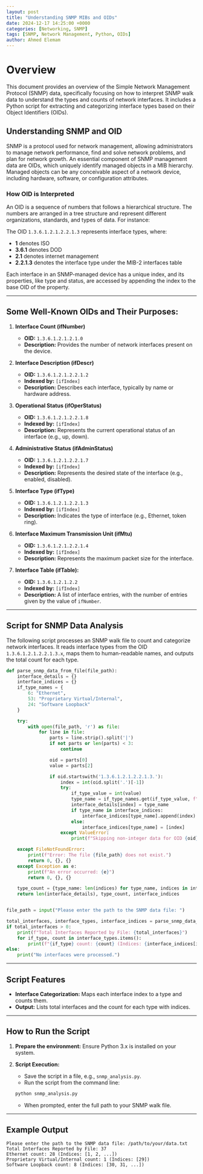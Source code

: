 ```yaml
---
layout: post
title: "Understanding SNMP MIBs and OIDs"
date: 2024-12-17 14:25:00 +0000
categories: [Networking, SNMP]
tags: [SNMP, Network Management, Python, OIDs]
author: Ahmed Elemam
---
```


# Overview

This document provides an overview of the Simple Network Management Protocol (SNMP) data, specifically focusing on how to interpret SNMP walk data to understand the types and counts of network interfaces. It includes a Python script for extracting and categorizing interface types based on their Object Identifiers (OIDs).

## Understanding SNMP and OID

SNMP is a protocol used for network management, allowing administrators to manage network performance, find and solve network problems, and plan for network growth. An essential component of SNMP management data are OIDs, which uniquely identify managed objects in a MIB hierarchy. Managed objects can be any conceivable aspect of a network device, including hardware, software, or configuration attributes.

### How OID is Interpreted

An OID is a sequence of numbers that follows a hierarchical structure. The numbers are arranged in a tree structure and represent different organizations, standards, and types of data. For instance:

The OID `1.3.6.1.2.1.2.2.1.3` represents interface types, where:

- **1** denotes ISO
- **3.6.1** denotes DOD
- **2.1** denotes internet management
- **2.2.1.3** denotes the interface type under the MIB-2 interfaces table

Each interface in an SNMP-managed device has a unique index, and its properties, like type and status, are accessed by appending the index to the base OID of the property.

---

## Some Well-Known OIDs and Their Purposes:

1. **Interface Count (ifNumber)**  
   - **OID:** `1.3.6.1.2.1.2.1.0`  
   - **Description:** Provides the number of network interfaces present on the device.

2. **Interface Description (ifDescr)**  
   - **OID:** `1.3.6.1.2.1.2.2.1.2`  
   - **Indexed by:** `[ifIndex]`  
   - **Description:** Describes each interface, typically by name or hardware address.

3. **Operational Status (ifOperStatus)**  
   - **OID:** `1.3.6.1.2.1.2.2.1.8`  
   - **Indexed by:** `[ifIndex]`  
   - **Description:** Represents the current operational status of an interface (e.g., up, down).

4. **Administrative Status (ifAdminStatus)**  
   - **OID:** `1.3.6.1.2.1.2.2.1.7`  
   - **Indexed by:** `[ifIndex]`  
   - **Description:** Represents the desired state of the interface (e.g., enabled, disabled).

5. **Interface Type (ifType)**  
   - **OID:** `1.3.6.1.2.1.2.2.1.3`  
   - **Indexed by:** `[ifIndex]`  
   - **Description:** Indicates the type of interface (e.g., Ethernet, token ring).

6. **Interface Maximum Transmission Unit (ifMtu)**  
   - **OID:** `1.3.6.1.2.1.2.2.1.4`  
   - **Indexed by:** `[ifIndex]`  
   - **Description:** Represents the maximum packet size for the interface.

7. **Interface Table (ifTable):**  
   - **OID:** `1.3.6.1.2.1.2.2`  
   - **Indexed by:** `[ifIndex]`  
   - **Description:** A list of interface entries, with the number of entries given by the value of `ifNumber`.

---

## Script for SNMP Data Analysis

The following script processes an SNMP walk file to count and categorize network interfaces. It reads interface types from the OID `1.3.6.1.2.1.2.2.1.3.x`, maps them to human-readable names, and outputs the total count for each type.

```python
def parse_snmp_data_from_file(file_path):
    interface_details = {}
    interface_indices = {}
    if_type_names = {
        6: "Ethernet",
        53: "Proprietary Virtual/Internal",
        24: "Software Loopback"
    }

    try:
        with open(file_path, 'r') as file:
            for line in file:
                parts = line.strip().split('|')
                if not parts or len(parts) < 3:
                    continue

                oid = parts[0]
                value = parts[2]

                if oid.startswith('1.3.6.1.2.1.2.2.1.3.'):
                    index = int(oid.split('.')[-1])
                    try:
                        if_type_value = int(value)
                        type_name = if_type_names.get(if_type_value, f"Unknown Type ({if_type_value})")
                        interface_details[index] = type_name
                        if type_name in interface_indices:
                            interface_indices[type_name].append(index)
                        else:
                            interface_indices[type_name] = [index]
                    except ValueError:
                        print(f"Skipping non-integer data for OID {oid}: {value}")

    except FileNotFoundError:
        print(f"Error: The file {file_path} does not exist.")
        return 0, {}, {}
    except Exception as e:
        print(f"An error occurred: {e}")
        return 0, {}, {}

    type_count = {type_name: len(indices) for type_name, indices in interface_indices.items()}
    return len(interface_details), type_count, interface_indices


file_path = input("Please enter the path to the SNMP data file: ")

total_interfaces, interface_types, interface_indices = parse_snmp_data_from_file(file_path)
if total_interfaces > 0:
    print(f"Total Interfaces Reported by File: {total_interfaces}")
    for if_type, count in interface_types.items():
        print(f"{if_type} count: {count} (Indices: {interface_indices[if_type]})")
else:
    print("No interfaces were processed.")
```

---

## Script Features

- **Interface Categorization:** Maps each interface index to a type and counts them.  
- **Output:** Lists total interfaces and the count for each type with indices.

---

## How to Run the Script

1. **Prepare the environment:** Ensure Python 3.x is installed on your system.

2. **Script Execution:**  
   - Save the script in a file, e.g., `snmp_analysis.py`.  
   - Run the script from the command line:

   ```bash
   python snmp_analysis.py
   ```

   - When prompted, enter the full path to your SNMP walk file.

---

## Example Output

```text
Please enter the path to the SNMP data file: /path/to/your/data.txt
Total Interfaces Reported by File: 37
Ethernet count: 28 (Indices: [1, 2, ...])
Proprietary Virtual/Internal count: 1 (Indices: [29])
Software Loopback count: 8 (Indices: [30, 31, ...])
```
